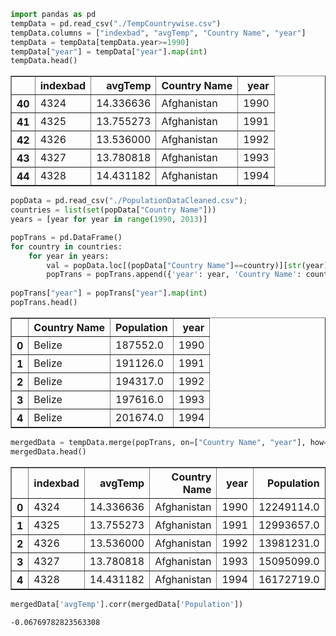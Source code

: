 

```python
import pandas as pd
tempData = pd.read_csv("./TempCountrywise.csv")
tempData.columns = ["indexbad", "avgTemp", "Country Name", "year"]
tempData = tempData[tempData.year>=1990]
tempData["year"] = tempData["year"].map(int)
tempData.head()
```




<div>
<style scoped>
    .dataframe tbody tr th:only-of-type {
        vertical-align: middle;
    }

    .dataframe tbody tr th {
        vertical-align: top;
    }

    .dataframe thead th {
        text-align: right;
    }
</style>
<table border="1" class="dataframe">
  <thead>
    <tr style="text-align: right;">
      <th></th>
      <th>indexbad</th>
      <th>avgTemp</th>
      <th>Country Name</th>
      <th>year</th>
    </tr>
  </thead>
  <tbody>
    <tr>
      <th>40</th>
      <td>4324</td>
      <td>14.336636</td>
      <td>Afghanistan</td>
      <td>1990</td>
    </tr>
    <tr>
      <th>41</th>
      <td>4325</td>
      <td>13.755273</td>
      <td>Afghanistan</td>
      <td>1991</td>
    </tr>
    <tr>
      <th>42</th>
      <td>4326</td>
      <td>13.536000</td>
      <td>Afghanistan</td>
      <td>1992</td>
    </tr>
    <tr>
      <th>43</th>
      <td>4327</td>
      <td>13.780818</td>
      <td>Afghanistan</td>
      <td>1993</td>
    </tr>
    <tr>
      <th>44</th>
      <td>4328</td>
      <td>14.431182</td>
      <td>Afghanistan</td>
      <td>1994</td>
    </tr>
  </tbody>
</table>
</div>




```python
popData = pd.read_csv("./PopulationDataCleaned.csv");
countries = list(set(popData["Country Name"]))
years = [year for year in range(1990, 2013)]

popTrans = pd.DataFrame()
for country in countries:
    for year in years:
        val = popData.loc[(popData["Country Name"]==country)][str(year)].values[0]
        popTrans = popTrans.append({'year': year, 'Country Name': country, 'Population': val}, ignore_index=True)
        
popTrans["year"] = popTrans["year"].map(int)
popTrans.head()
```




<div>
<style scoped>
    .dataframe tbody tr th:only-of-type {
        vertical-align: middle;
    }

    .dataframe tbody tr th {
        vertical-align: top;
    }

    .dataframe thead th {
        text-align: right;
    }
</style>
<table border="1" class="dataframe">
  <thead>
    <tr style="text-align: right;">
      <th></th>
      <th>Country Name</th>
      <th>Population</th>
      <th>year</th>
    </tr>
  </thead>
  <tbody>
    <tr>
      <th>0</th>
      <td>Belize</td>
      <td>187552.0</td>
      <td>1990</td>
    </tr>
    <tr>
      <th>1</th>
      <td>Belize</td>
      <td>191126.0</td>
      <td>1991</td>
    </tr>
    <tr>
      <th>2</th>
      <td>Belize</td>
      <td>194317.0</td>
      <td>1992</td>
    </tr>
    <tr>
      <th>3</th>
      <td>Belize</td>
      <td>197616.0</td>
      <td>1993</td>
    </tr>
    <tr>
      <th>4</th>
      <td>Belize</td>
      <td>201674.0</td>
      <td>1994</td>
    </tr>
  </tbody>
</table>
</div>




```python
mergedData = tempData.merge(popTrans, on=["Country Name", "year"], how='inner', sort=True)
mergedData.head()
```




<div>
<style scoped>
    .dataframe tbody tr th:only-of-type {
        vertical-align: middle;
    }

    .dataframe tbody tr th {
        vertical-align: top;
    }

    .dataframe thead th {
        text-align: right;
    }
</style>
<table border="1" class="dataframe">
  <thead>
    <tr style="text-align: right;">
      <th></th>
      <th>indexbad</th>
      <th>avgTemp</th>
      <th>Country Name</th>
      <th>year</th>
      <th>Population</th>
    </tr>
  </thead>
  <tbody>
    <tr>
      <th>0</th>
      <td>4324</td>
      <td>14.336636</td>
      <td>Afghanistan</td>
      <td>1990</td>
      <td>12249114.0</td>
    </tr>
    <tr>
      <th>1</th>
      <td>4325</td>
      <td>13.755273</td>
      <td>Afghanistan</td>
      <td>1991</td>
      <td>12993657.0</td>
    </tr>
    <tr>
      <th>2</th>
      <td>4326</td>
      <td>13.536000</td>
      <td>Afghanistan</td>
      <td>1992</td>
      <td>13981231.0</td>
    </tr>
    <tr>
      <th>3</th>
      <td>4327</td>
      <td>13.780818</td>
      <td>Afghanistan</td>
      <td>1993</td>
      <td>15095099.0</td>
    </tr>
    <tr>
      <th>4</th>
      <td>4328</td>
      <td>14.431182</td>
      <td>Afghanistan</td>
      <td>1994</td>
      <td>16172719.0</td>
    </tr>
  </tbody>
</table>
</div>




```python
mergedData['avgTemp'].corr(mergedData['Population'])
```




    -0.06769782823563308


